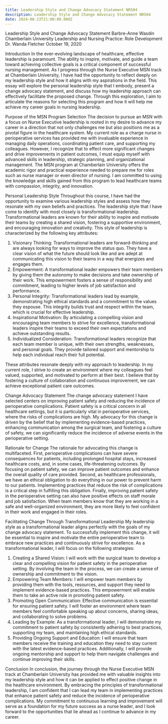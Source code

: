 ```yaml
---
title: Leadership Style and Change Advocacy Statement NR504
description: Leadership Style and Change Advocacy Statement NR504
date: 2024-08-23T21:00:00.000Z
---
```


Leadership Style and Change Advocacy Statement
Barbre-Anne Wasdin
Chamberlain University
Leadership and Nursing Practice: Role Development
Dr. Wanda Fletcher
October 19, 2020

Introduction
In the ever-evolving landscape of healthcare, effective leadership is paramount. The ability to inspire, motivate, and guide a team toward achieving collective goals is a critical component of successful nursing management. As I progress through the Nurse Executive MSN track at Chamberlain University, I have had the opportunity to reflect deeply on my leadership style and how it aligns with my aspirations in the field. This essay will explore the personal leadership style that I embody, present a change advocacy statement, and discuss how my leadership approach can effectively facilitate the proposed change. Through this exploration, I aim to articulate the reasons for selecting this program and how it will help me achieve my career goals in nursing leadership.

Purpose of the MSN Program Selection
The decision to pursue an MSN with a focus on Nurse Executive leadership is rooted in my desire to advance my career in a direction that not only challenges me but also positions me as a pivotal figure in the healthcare system. My current role as a charge nurse in perioperative services has provided me with invaluable experience in managing daily operations, coordinating patient care, and supporting my colleagues. However, I recognize that to effect more significant changes and drive improvements in patient outcomes, I must equip myself with advanced skills in leadership, strategic planning, and organizational management. The MSN program at Chamberlain University offers the academic rigor and practical experience needed to prepare me for roles such as nurse manager or even director of nursing. I am committed to using the knowledge and skills gained from this program to lead healthcare teams with compassion, integrity, and innovation.

Personal Leadership Style
Throughout this course, I have had the opportunity to examine various leadership styles and assess how they resonate with my own beliefs and practices. The leadership style that I have come to identify with most closely is transformational leadership. Transformational leaders are known for their ability to inspire and motivate their teams by creating a shared vision, fostering a supportive environment, and encouraging innovation and creativity. This style of leadership is characterized by the following key attributes:

1. Visionary Thinking: Transformational leaders are forward-thinking and are always looking for ways to improve the status quo. They have a clear vision of what the future should look like and are adept at communicating this vision to their teams in a way that energizes and engages them.
2. Empowerment: A transformational leader empowers their team members by giving them the autonomy to make decisions and take ownership of their work. This empowerment fosters a sense of responsibility and commitment, leading to higher levels of job satisfaction and performance.
3. Personal Integrity: Transformational leaders lead by example, demonstrating high ethical standards and a commitment to the values they espouse. This integrity builds trust and respect within the team, which is crucial for effective leadership.
4. Inspirational Motivation: By articulating a compelling vision and encouraging team members to strive for excellence, transformational leaders inspire their teams to exceed their own expectations and achieve outstanding results.
5. Individualized Consideration: Transformational leaders recognize that each team member is unique, with their own strengths, weaknesses, and personal goals. They provide tailored support and mentorship to help each individual reach their full potential.

These attributes resonate deeply with my approach to leadership. In my current role, I strive to create an environment where my colleagues feel valued, supported, and motivated to perform at their best. I believe that by fostering a culture of collaboration and continuous improvement, we can achieve exceptional patient care outcomes.

Change Advocacy Statement
The change advocacy statement I have selected centers on improving patient safety and reducing the incidence of perioperative complications. Patient safety is a critical concern in all healthcare settings, but it is particularly vital in perioperative services, where the risks of complications are high. My advocacy for this change is driven by the belief that by implementing evidence-based practices, enhancing communication among the surgical team, and fostering a culture of safety, we can significantly reduce the incidence of adverse events in the perioperative setting.

Rationale for Change
The rationale for advocating this change is multifaceted. First, perioperative complications can have severe consequences for patients, including prolonged hospital stays, increased healthcare costs, and, in some cases, life-threatening outcomes. By focusing on patient safety, we can improve patient outcomes and enhance the overall quality of care provided. Second, as healthcare professionals, we have an ethical obligation to do everything in our power to prevent harm to our patients. Implementing practices that reduce the risk of complications is a critical step in fulfilling this obligation. Finally, improving patient safety in the perioperative setting can also have positive effects on staff morale and job satisfaction. When team members know that they are working in a safe and well-organized environment, they are more likely to feel confident in their work and engaged in their roles.

Facilitating Change Through Transformational Leadership
My leadership style as a transformational leader aligns perfectly with the goals of my change advocacy statement. To successfully implement this change, it will be essential to inspire and motivate the entire perioperative team to embrace new practices and continuously strive for excellence. As a transformational leader, I will focus on the following strategies:

1. Creating a Shared Vision: I will work with the surgical team to develop a clear and compelling vision for patient safety in the perioperative setting. By involving the team in the process, we can create a sense of ownership and commitment to the vision.
2. Empowering Team Members: I will empower team members by providing them with the tools, resources, and support they need to implement evidence-based practices. This empowerment will enable them to take an active role in promoting patient safety.
3. Promoting Open Communication: Effective communication is essential for ensuring patient safety. I will foster an environment where team members feel comfortable speaking up about concerns, sharing ideas, and collaborating to solve problems.
4. Leading by Example: As a transformational leader, I will demonstrate my commitment to patient safety by consistently adhering to best practices, supporting my team, and maintaining high ethical standards.
5. Providing Ongoing Support and Education: I will ensure that team members receive the training and education they need to stay current with the latest evidence-based practices. Additionally, I will provide ongoing mentorship and support to help them navigate challenges and continue improving their skills.

Conclusion
In conclusion, the journey through the Nurse Executive MSN track at Chamberlain University has provided me with valuable insights into my leadership style and how it can be applied to effect positive change in the healthcare environment. By embracing the principles of transformational leadership, I am confident that I can lead my team in implementing practices that enhance patient safety and reduce the incidence of perioperative complications. My commitment to continuous learning and improvement will serve as a foundation for my future success as a nurse leader, and I look forward to the opportunities that lie ahead as I continue to advance in my career.
